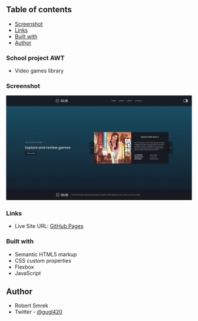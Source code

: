 ## Table of contents

- [Screenshot](#screenshot)
- [Links](#links)
- [Built with](#built-with)
- [Author](#author)

### School project AWT

- Video games library

### Screenshot

![Desktop view](screenshots/screenshot.png)

### Links

- Live Site URL: [GitHub Pages](https://bckslash.github.io/index.html)

### Built with

- Semantic HTML5 markup
- CSS custom properties
- Flexbox
- JavaScript

## Author

- Robert Smrek
- Twitter - [@gugl420](https://twitter.com/gugl420)